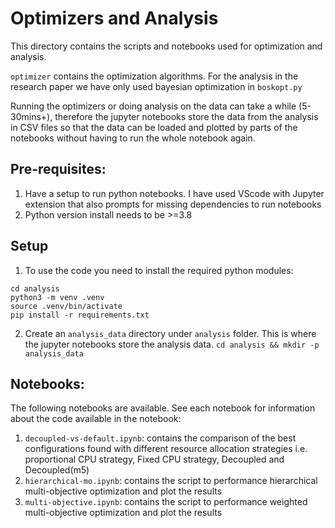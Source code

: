 # Optimizers and Analysis
This directory contains the scripts and notebooks used for optimization and analysis. 

`optimizer` contains the optimization algorithms. For the analysis in the research paper we have only used bayesian optimization in `boskopt.py`

Running the optimizers or doing analysis on the data can take a while (5-30mins+), therefore the jupyter notebooks store the data from the analysis in CSV files so that the data can be loaded and plotted by parts of the notebooks without having to run the whole notebook again. 

## Pre-requisites:
1. Have a setup to run python notebooks. I have used VScode with Jupyter extension that also prompts for missing dependencies to run notebooks
2. Python version install needs to be >=3.8

## Setup 
1. To use the code you need to install the required python modules:
```
cd analysis
python3 -m venv .venv
source .venv/bin/activate
pip install -r requirements.txt
```

2. Create an `analysis_data` directory under `analysis` folder. This is where the jupyter notebooks store the analysis data. 
`cd analysis && mkdir -p analysis_data`


## Notebooks:
The following notebooks are available. See each notebook for information about the code available in the notebook:
1. `decoupled-vs-default.ipynb`: contains the comparison of the best configurations found with different resource allocation strategies i.e. proportional CPU strategy, Fixed CPU strategy, Decoupled and Decoupled(m5)
2. `hierarchical-mo.ipynb`: contains the script to performance hierarchical multi-objective optimization and plot the results
3. `multi-objective.ipynb`: contains the script to performance weighted multi-objective optimization and plot the results